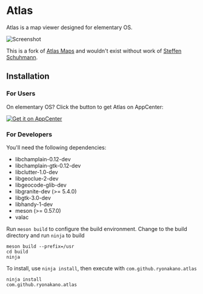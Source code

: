 # Atlas
Atlas is a map viewer designed for elementary OS.

![Screenshot](data/Screenshot.png)

This is a fork of [Atlas Maps](https://launchpad.net/atlas-maps) and wouldn't exist without work of [Steffen Schuhmann](https://launchpad.net/~sschuhmann).

## Installation
### For Users
On elementary OS? Click the button to get Atlas on AppCenter:

[![Get it on AppCenter](https://appcenter.elementary.io/badge.svg)](https://appcenter.elementary.io/com.github.ryonakano.atlas)

### For Developers
You'll need the following dependencies:

* libchamplain-0.12-dev
* libchamplain-gtk-0.12-dev
* libclutter-1.0-dev
* libgeoclue-2-dev
* libgeocode-glib-dev
* libgranite-dev (>= 5.4.0)
* libgtk-3.0-dev
* libhandy-1-dev
* meson (>= 0.57.0)
* valac

Run `meson build` to configure the build environment. Change to the build directory and run `ninja` to build

    meson build --prefix=/usr
    cd build
    ninja

To install, use `ninja install`, then execute with `com.github.ryonakano.atlas`

    ninja install
    com.github.ryonakano.atlas
